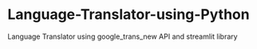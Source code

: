 # Language-Translator-using-Python
Language Translator using google_trans_new API and streamlit library 
